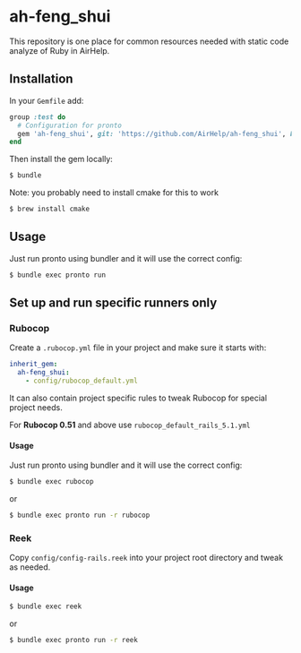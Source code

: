 # ah-feng_shui

This repository is one place for common resources needed with static code analyze of Ruby in AirHelp.

## Installation

In your `Gemfile` add:

```ruby
group :test do
  # Configuration for pronto
  gem 'ah-feng_shui', git: 'https://github.com/AirHelp/ah-feng_shui', branch: 'master'
end
```

Then install the gem locally:

```bash
$ bundle
```

Note: you probably need to install cmake for this to work

```bash
$ brew install cmake
```

## Usage

Just run pronto using bundler and it will use the correct config:

```bash
$ bundle exec pronto run
```

## Set up and run specific runners only

### Rubocop

Create a `.rubocop.yml` file in your project and make sure it starts with:

```yml
inherit_gem:
  ah-feng_shui:
    - config/rubocop_default.yml
```
It can also contain project specific rules to tweak Rubocop for special project needs.

For **Rubocop 0.51** and above use `rubocop_default_rails_5.1.yml`

#### Usage

Just run pronto using bundler and it will use the correct config:

```bash
$ bundle exec rubocop
```
or

```bash
$ bundle exec pronto run -r rubocop
```

### Reek

Copy `config/config-rails.reek` into your project root directory and tweak as needed.

#### Usage

```bash
$ bundle exec reek
```
or

```bash
$ bundle exec pronto run -r reek
```
